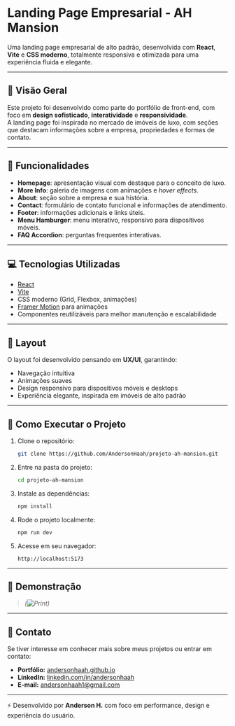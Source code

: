 # Landing Page Empresarial - AH Mansion

Uma landing page empresarial de alto padrão, desenvolvida com **React**, **Vite** e **CSS moderno**, totalmente responsiva e otimizada para uma experiência fluida e elegante.

---

## 🔹 Visão Geral

Este projeto foi desenvolvido como parte do portfólio de front-end, com foco em **design sofisticado**, **interatividade** e **responsividade**.  
A landing page foi inspirada no mercado de imóveis de luxo, com seções que destacam informações sobre a empresa, propriedades e formas de contato.

---

## 🌟 Funcionalidades

- **Homepage**: apresentação visual com destaque para o conceito de luxo.  
- **More Info**: galeria de imagens com animações e *hover effects*.  
- **About**: seção sobre a empresa e sua história.  
- **Contact**: formulário de contato funcional e informações de atendimento.  
- **Footer**: informações adicionais e links úteis.  
- **Menu Hamburger**: menu interativo, responsivo para dispositivos móveis.  
- **FAQ Accordion**: perguntas frequentes interativas.  

---

## 💻 Tecnologias Utilizadas

- [React](https://reactjs.org/)  
- [Vite](https://vitejs.dev/)  
- CSS moderno (Grid, Flexbox, animações)  
- [Framer Motion](https://www.framer.com/motion/) para animações  
- Componentes reutilizáveis para melhor manutenção e escalabilidade  

---

## 📐 Layout

O layout foi desenvolvido pensando em **UX/UI**, garantindo:  

- Navegação intuitiva  
- Animações suaves  
- Design responsivo para dispositivos móveis e desktops  
- Experiência elegante, inspirada em imóveis de alto padrão  

---

## 🚀 Como Executar o Projeto

1. Clone o repositório:
   ```bash
   git clone https://github.com/AndersonHaah/projeto-ah-mansion.git
   ```

2. Entre na pasta do projeto:
   ```bash
   cd projeto-ah-mansion
   ```

3. Instale as dependências:
   ```bash
   npm install
   ```

4. Rode o projeto localmente:
   ```bash
   npm run dev
   ```

5. Acesse em seu navegador:
   ```
   http://localhost:5173
   ```

---

## 📸 Demonstração

> *(![Print](https://i.imgur.com/RZUClgU.png))*

---

## 📩 Contato

Se tiver interesse em conhecer mais sobre meus projetos ou entrar em contato:  

- **Portfólio:** [andersonhaah.github.io](https://andersonhaah.github.io/anderson-haah-portfolio/)  
- **LinkedIn:** [linkedin.com/in/andersonhaah](https://www.linkedin.com/in/anderson-pereira-83a797215/)  
- **E-mail:** andersonhaah1@gmail.com 

---

⚡ Desenvolvido por **Anderson H.** com foco em performance, design e experiência do usuário.  
